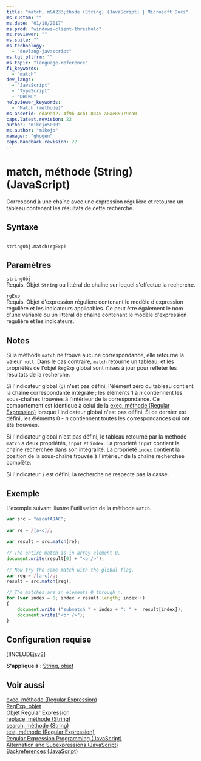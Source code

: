 ```yaml
---
title: "match, m&#233;thode (String) (JavaScript) | Microsoft Docs"
ms.custom: ""
ms.date: "01/18/2017"
ms.prod: "windows-client-threshold"
ms.reviewer: ""
ms.suite: ""
ms.technology: 
  - "devlang-javascript"
ms.tgt_pltfrm: ""
ms.topic: "language-reference"
f1_keywords: 
  - "match"
dev_langs: 
  - "JavaScript"
  - "TypeScript"
  - "DHTML"
helpviewer_keywords: 
  - "Match (méthode)"
ms.assetid: eda9ad27-4f9b-4cb1-8345-a0ae85979ca0
caps.latest.revision: 22
author: "mikejo5000"
ms.author: "mikejo"
manager: "ghogen"
caps.handback.revision: 22
---
```

# match, m&#233;thode (String) (JavaScript)
Correspond à une chaîne avec une expression régulière et retourne un tableau contenant les résultats de cette recherche.  
  
## Syntaxe  
  
```  
  
stringObj.match(rgExp)   
```  
  
## Paramètres  
 `stringObj`  
 Requis.  Objet `String` ou littéral de chaîne sur lequel s'effectue la recherche.  
  
 `rgExp`  
 Requis.  Objet d'expression régulière contenant le modèle d'expression régulière et les indicateurs applicables.  Ce peut être également le nom d'une variable ou un littéral de chaîne contenant le modèle d'expression régulière et les indicateurs.  
  
## Notes  
 Si la méthode `match` ne trouve aucune correspondance, elle retourne la valeur `null`.  Dans le cas contraire, `match` retourne un tableau, et les propriétés de l'objet `RegExp` global sont mises à jour pour refléter les résultats de la recherche.  
  
 Si l'indicateur global \(`g`\) n'est pas défini, l'élément zéro du tableau contient la chaîne correspondante intégrale ; les éléments 1 à *n* contiennent les sous\-chaînes trouvées à l'intérieur de la correspondance.  Ce comportement est identique à celui de la [exec, méthode \(Regular Expression\)](../../javascript/reference/exec-method-regular-expression-javascript.md) lorsque l'indicateur global n'est pas défini.  Si ce dernier est défini, les éléments 0 \- *n* contiennent toutes les correspondances qui ont été trouvées.  
  
 Si l'indicateur global n'est pas défini, le tableau retourné par la méthode `match` a deux propriétés, `input` et `index`.  La propriété `input` contient la chaîne recherchée dans son intégralité.  La propriété `index` contient la position de la sous\-chaîne trouvée à l'intérieur de la chaîne recherchée complète.  
  
 Si l'indicateur `i` est défini, la recherche ne respecte pas la casse.  
  
## Exemple  
 L'exemple suivant illustre l'utilisation de la méthode `match`.  
  
```javascript  
var src = "azcafAJAC";  
  
var re = /[a-c]/;  
  
var result = src.match(re);  
  
// The entire match is in array element 0.  
document.write(result[0] + "<br/>");  
  
// Now try the same match with the global flag.  
var reg = /[a-c]/g;  
result = src.match(reg);  
  
// The matches are in elements 0 through n.  
for (var index = 0; index < result.length; index++)  
{  
    document.write ("submatch " + index + ": " +  result[index]);  
    document.write("<br />");  
}  
```  
  
## Configuration requise  
 [!INCLUDE[jsv3](../../javascript/reference/includes/jsv3-md.md)]  
  
 **S'applique à** : [String, objet](../../javascript/reference/string-object-javascript.md)  
  
## Voir aussi  
 [exec, méthode \(Regular Expression\)](../../javascript/reference/exec-method-regular-expression-javascript.md)   
 [RegExp, objet](../../javascript/reference/regexp-object-javascript.md)   
 [Objet Regular Expression](../../javascript/reference/regular-expression-object-javascript.md)   
 [replace, méthode \(String\)](../../javascript/reference/replace-method-string-javascript.md)   
 [search, méthode \(String\)](../../javascript/reference/search-method-string-javascript.md)   
 [test, méthode \(Regular Expression\)](../../javascript/reference/test-method-regular-expression-javascript.md)   
 [Regular Expression Programming \(JavaScript\)](http://msdn.microsoft.com/fr-fr/3b62e27c-4f07-4726-a95b-6e841807bfaf)   
 [Alternation and Subexpressions \(JavaScript\)](http://msdn.microsoft.com/fr-fr/c59dd3e8-7fee-493e-9123-065af1e651ae)   
 [Backreferences \(JavaScript\)](http://msdn.microsoft.com/fr-fr/5d8dbd5a-cd03-4548-850b-9d7bad2c839a)